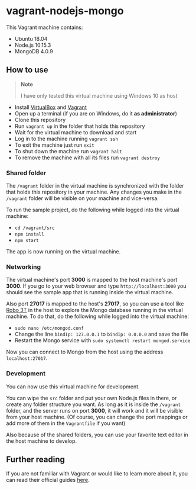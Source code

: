 # vagrant-nodejs-mongo

This Vagrant machine contains:

- Ubuntu 18.04
- Node.js 10.15.3
- MongoDB 4.0.9

## How to use

> **Note**
>
> I have only tested this virtual machine using Windows 10 as host

- Install [VirtualBox](https://www.virtualbox.org/wiki/Downloads) and [Vagrant](https://www.vagrantup.com/downloads.html)
- Open up a terminal (if you are on Windows, do it **as administrator**)
- Clone this repository
- Run `vagrant up` in the folder that holds this repository
- Wait for the virtual machine to download and start
- Log in to the machine running `vagrant ssh`
- To exit the machine just run `exit`
- To shut down the machine run `vagrant halt`
- To remove the machine with all its files run `vagrant destroy`

### Shared folder

The `/vagrant` folder in the virtual machine is synchronized with the folder that holds this repository in your machine. Any changes you make in the `/vagrant` folder will be visible on your machine and vice-versa.

To run the sample project, do the following while logged into the virtual machine:

- `cd /vagrant/src`
- `npm install`
- `npm start`

The app is now running on the virtual machine.

### Networking

The virtual machine's port **3000** is mapped to the host machine's port **3000**. If you go to your web browser and type `http://localhost:3000` you should see the sample app that is running inside the virtual machine.

Also port **27017** is mapped to the host's **27017**, so you can use a tool like [Robo 3T](https://robomongo.org/) in the host to explore the Mongo database running in the virtual machine. To do that, do the following while logged into the virtual machine:

- `sudo nano /etc/mongod.conf`
- Change the line `bindIp: 127.0.0.1` to `bindIp: 0.0.0.0` and save the file
- Restart the Mongo service with `sudo systemctl restart mongod.service`

Now you can connect to Mongo from the host using the address `localhost:27017`.

### Development

You can now use this virtual machine for development.

You can wipe the `src` folder and put your own Node.js files in there, or create any folder structure you want. As long as it is inside the `/vagrant` folder, and the server runs on port **3000**, it will work and it will be visible from your host machine. (Of course, you can change the port mappings or add more of them in the `Vagrantfile` if you want)

Also because of the shared folders, you can use your favorite text editor in the host machine to develop.

## Further reading

If you are not familiar with Vagrant or would like to learn more about it, you can read their official guides [here](https://www.vagrantup.com/intro/getting-started/index.html).
